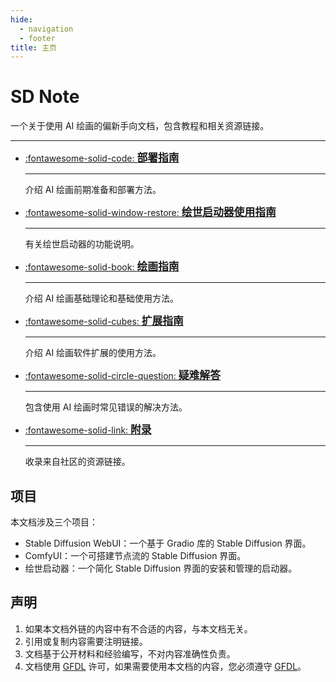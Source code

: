 ```yaml
---
hide:
  - navigation
  - footer
title: 主页
---
```

# SD Note
一个关于使用 AI 绘画的偏新手向文档，包含教程和相关资源链接。

---

<div class="grid cards" markdown>

-   [:fontawesome-solid-code: <big>__部署指南__</big> ](buildguide/index.md "点击此进入")

    ---

    介绍 AI 绘画前期准备和部署方法。
    
-   [:fontawesome-solid-window-restore: <big>__绘世启动器使用指南__</big> ](sd_launcher/index.md "点击此进入")

    ---

    有关绘世启动器的功能说明。

-   [:fontawesome-solid-book: <big>__绘画指南__</big>](guide/index.md "点击此进入")

    ---

    介绍 AI 绘画基础理论和基础使用方法。

-   [:fontawesome-solid-cubes: <big>__扩展指南__</big>](plugin/index.md "点击此进入")

    ---

    介绍 AI 绘画软件扩展的使用方法。

-   [:fontawesome-solid-circle-question: <big>__疑难解答__</big> ](help/index.md "点击此进入")

    ---

    包含使用 AI 绘画时常见错误的解决方法。

-   [:fontawesome-solid-link: <big>__附录__</big> ](appendix.md "点击此进入")

    ---

    收录来自社区的资源链接。

</div>


## 项目
本文档涉及三个项目：

- Stable Diffusion WebUI：一个基于 Gradio 库的 Stable Diffusion 界面。
- ComfyUI：一个可搭建节点流的 Stable Diffusion 界面。
- 绘世启动器：一个简化 Stable Diffusion 界面的安装和管理的启动器。


## 声明
1. 如果本文档外链的内容中有不合适的内容，与本文档无关。
2. 引用或复制内容需要注明链接。
3. 文档基于公开材料和经验编写，不对内容准确性负责。
4. 文档使用 [GFDL](https://github.com/licyk/SDNote?tab=GFDL-1.3-1-ov-file#readme) 许可，如果需要使用本文档的内容，您必须遵守 [GFDL](https://github.com/licyk/SDNote?tab=GFDL-1.3-1-ov-file#readme)。
